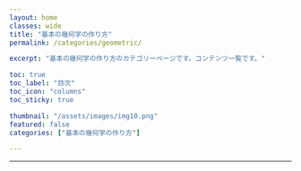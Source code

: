 ```yaml
---
layout: home
classes: wide
title: "基本の幾何学の作り方"
permalink: /categories/geometric/

excerpt: "基本の幾何学の作り方のカテゴリーページです。コンテンツ一覧です。"

toc: true
toc_label: "目次"
toc_icon: "columns"
toc_sticky: true

thumbnail: "/assets/images/img10.png"
featured: false
categories: ["基本の幾何学の作り方"]

---
```



---
